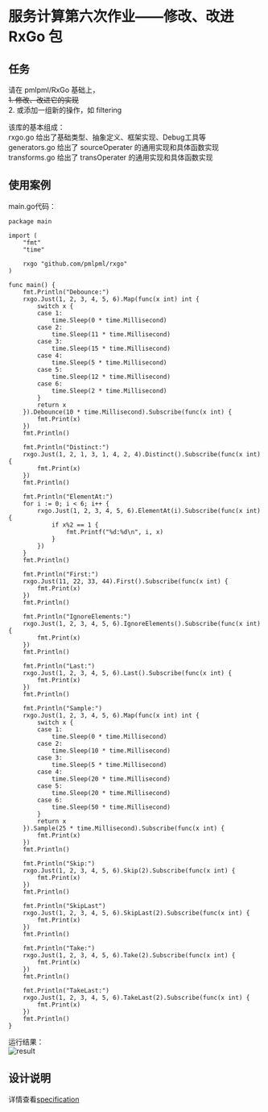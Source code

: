 # 服务计算第六次作业——修改、改进 RxGo 包
## 任务
请在 pmlpml/RxGo 基础上，  
~~1. 修改、改进它的实现~~  
2. 或添加一组新的操作，如 filtering  

该库的基本组成：  
rxgo.go 给出了基础类型、抽象定义、框架实现、Debug工具等  
generators.go 给出了 sourceOperater 的通用实现和具体函数实现  
transforms.go 给出了 transOperater 的通用实现和具体函数实现

## 使用案例
main.go代码：
```
package main

import (
	"fmt"
	"time"

	rxgo "github.com/pmlpml/rxgo"
)

func main() {
	fmt.Println("Debounce:")
	rxgo.Just(1, 2, 3, 4, 5, 6).Map(func(x int) int {
		switch x {
		case 1:
			time.Sleep(0 * time.Millisecond)
		case 2:
			time.Sleep(11 * time.Millisecond)
		case 3:
			time.Sleep(15 * time.Millisecond)
		case 4:
			time.Sleep(5 * time.Millisecond)
		case 5:
			time.Sleep(12 * time.Millisecond)
		case 6:
			time.Sleep(2 * time.Millisecond)
		}
		return x
	}).Debounce(10 * time.Millisecond).Subscribe(func(x int) {
		fmt.Print(x)
	})
	fmt.Println()

	fmt.Println("Distinct:")
	rxgo.Just(1, 2, 1, 3, 1, 4, 2, 4).Distinct().Subscribe(func(x int) {
		fmt.Print(x)
	})
	fmt.Println()

	fmt.Println("ElementAt:")
	for i := 0; i < 6; i++ {
		rxgo.Just(1, 2, 3, 4, 5, 6).ElementAt(i).Subscribe(func(x int) {
			if x%2 == 1 {
				fmt.Printf("%d:%d\n", i, x)
			}
		})
	}
	fmt.Println()

	fmt.Println("First:")
	rxgo.Just(11, 22, 33, 44).First().Subscribe(func(x int) {
		fmt.Print(x)
	})
	fmt.Println()

	fmt.Println("IgnoreElements:")
	rxgo.Just(1, 2, 3, 4, 5, 6).IgnoreElements().Subscribe(func(x int) {
		fmt.Print(x)
	})
	fmt.Println()

	fmt.Println("Last:")
	rxgo.Just(1, 2, 3, 4, 5, 6).Last().Subscribe(func(x int) {
		fmt.Print(x)
	})
	fmt.Println()

	fmt.Println("Sample:")
	rxgo.Just(1, 2, 3, 4, 5, 6).Map(func(x int) int {
		switch x {
		case 1:
			time.Sleep(0 * time.Millisecond)
		case 2:
			time.Sleep(10 * time.Millisecond)
		case 3:
			time.Sleep(5 * time.Millisecond)
		case 4:
			time.Sleep(20 * time.Millisecond)
		case 5:
			time.Sleep(20 * time.Millisecond)
		case 6:
			time.Sleep(50 * time.Millisecond)
		}
		return x
	}).Sample(25 * time.Millisecond).Subscribe(func(x int) {
		fmt.Print(x)
	})
	fmt.Println()

	fmt.Println("Skip:")
	rxgo.Just(1, 2, 3, 4, 5, 6).Skip(2).Subscribe(func(x int) {
		fmt.Print(x)
	})
	fmt.Println()

	fmt.Println("SkipLast")
	rxgo.Just(1, 2, 3, 4, 5, 6).SkipLast(2).Subscribe(func(x int) {
		fmt.Print(x)
	})
	fmt.Println()

	fmt.Println("Take:")
	rxgo.Just(1, 2, 3, 4, 5, 6).Take(2).Subscribe(func(x int) {
		fmt.Print(x)
	})
	fmt.Println()

	fmt.Println("TakeLast:")
	rxgo.Just(1, 2, 3, 4, 5, 6).TakeLast(2).Subscribe(func(x int) {
		fmt.Print(x)
	})
	fmt.Println()
}
```
运行结果：  
![result](https://gitee.com/zengty18342007/Service-Computing/blob/master/RxGO/img/1.jpg)

## 设计说明
详情查看[specification](https://gitee.com/zengty18342007/Service-Computing/blob/master/RxGO/specification.md)